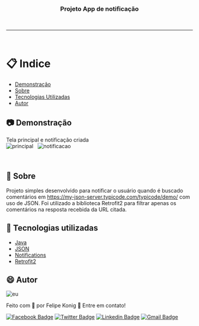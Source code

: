 <h3 align="center">Projeto App de notificação</h3>

<br />

---
<br />

# :clipboard: Indice

- [Demonstração](#Demonstracao) 
- [Sobre](#Sobre)
- [Tecnologias Utilizadas](#Tecnologias-utilizadas)
- [Autor](#Autor)

## :camera: <a name="Demonstracao">Demonstração</a>

Tela principal e notificação criada
<br /> 
![principal](https://user-images.githubusercontent.com/49540283/117714300-197ccd00-b1ad-11eb-9f39-8c37931cf691.png) &nbsp; 
![notificacao](https://user-images.githubusercontent.com/49540283/117714318-21d50800-b1ad-11eb-89cc-6e0c9fa2625b.png)

<br />

## :pushpin: <a name="Sobre">Sobre</a>  

Projeto simples desenvolvido para notificar o usuário quando é buscado comentários em https://my-json-server.typicode.com/typicode/demo/ com uso de JSON. Foi utilizado a biblioteca Retrofit2 para filtrar apenas os comentários na resposta recebida da URL citada.  

## :rocket: <a name="Tecnologias-utilizadas">Tecnologias utilizadas</a>  

- [Java](https://developer.android.com/studio?hl=pt-br)
- [JSON](https://www.json.org/json-en.html)
- [Notifications](https://developer.android.com/guide/topics/ui/notifiers/notifications)
- [Retrofit2](https://square.github.io/retrofit/)

## :smile: <a name="Autor">Autor</a>  

![eu](https://user-images.githubusercontent.com/49540283/117379724-7840fe80-aeae-11eb-87fb-54a79b44233d.jpg)
   
Feito com 💙 por Felipe Konig :wave: Entre em contato!

[![Facebook Badge](https://img.shields.io/badge/Facebook-Felipe%20Konig-blue)](https://www.facebook.com/felipe.konig.3/)
[![Twitter Badge](https://img.shields.io/badge/Twitter-Felipe%20Konig-blue)](https://twitter.com/FelipeKonig4) 
[![Linkedin Badge](https://img.shields.io/badge/LinkedIn-Felipe%20Konig-blue)](https://www.linkedin.com/in/felipe-konig-10bb8a190/) 
[![Gmail Badge](https://img.shields.io/badge/Gmail-lipekonig%40gmail.com-orange)](mailto:lipekonig@gmail.com)
